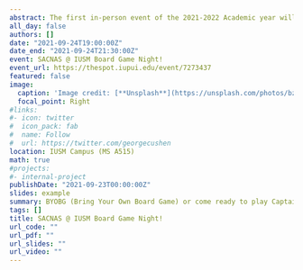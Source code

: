 ```yaml
---
abstract: The first in-person event of the 2021-2022 Academic year will be a talk on creating your own personal website. Please contact Dom Acri (dacri@iu.edu) for the slides and with any question you have.
all_day: false
authors: []
date: "2021-09-24T19:00:00Z"
date_end: "2021-09-24T21:30:00Z"
event: SACNAS @ IUSM Board Game Night!
event_url: https://thespot.iupui.edu/event/7273437
featured: false
image:
  caption: 'Image credit: [**Unsplash**](https://unsplash.com/photos/bzdhc5b3Bxs)'
  focal_point: Right
#links:
#- icon: twitter
#  icon_pack: fab
#  name: Follow
#  url: https://twitter.com/georgecushen
location: IUSM Campus (MS A515)
math: true
#projects:
#- internal-project
publishDate: "2021-09-23T00:00:00Z"
slides: example
summary: BYOBG (Bring Your Own Board Game) or come ready to play Captain Sonar and Code Names!
tags: []
title: SACNAS @ IUSM Board Game Night!
url_code: ""
url_pdf: ""
url_slides: ""
url_video: ""
---
```


